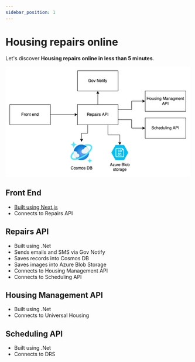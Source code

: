```yaml
---
sidebar_position: 1
---
```


# Housing repairs online

Let's discover **Housing repairs online in less than 5 minutes**.

![Service diagram](/img/housing-repairs-online.drawio.png)

## Front End

- [Built using Next.js](/docs/front-end/frameworks-used)
- Connects to Repairs API

## Repairs API

- Built using .Net
- Sends emails and SMS via Gov Notify
- Saves records into Cosmos DB
- Saves images into Azure Blob Storage
- Connects to Housing Management API
- Connects to Scheduling API

## Housing Management API

- Built using .Net
- Connects to Universal Housing

## Scheduling API

- Built using .Net
- Connects to DRS
